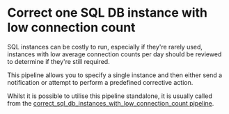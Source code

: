 # Correct one SQL DB instance with low connection count

SQL instances can be costly to run, especially if they're rarely used, instances with low average connection counts per day should be reviewed to determine if they're still required.

This pipeline allows you to specify a single instance and then either send a notification or attempt to perform a predefined corrective action.

Whilst it is possible to utilise this pipeline standalone, it is usually called from the [correct_sql_db_instances_with_low_connection_count pipeline](https://hub.flowpipe.io/mods/turbot/gcp_thrifty/pipelines/gcp_thrifty.pipeline.correct_sql_db_instances_with_low_connection_count).
